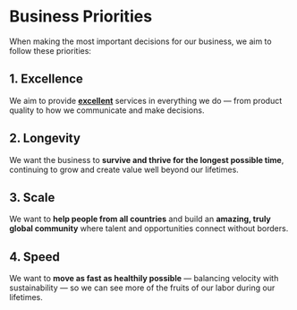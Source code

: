 # Business Priorities

When making the most important decisions for our business, we aim to follow these priorities:

## 1. Excellence

We aim to provide [**excellent**](https://github.com/outtalent-team/culture/blob/main/excellence_aspirations.md) services in everything we do — from product quality to how we communicate and make decisions.

## 2. Longevity

We want the business to **survive and thrive for the longest possible time**, continuing to grow and create value well beyond our lifetimes.

## 3. Scale

We want to **help people from all countries** and build an **amazing, truly global community** where talent and opportunities connect without borders.

## 4. Speed

We want to **move as fast as healthily possible** — balancing velocity with sustainability — so we can see more of the fruits of our labor during our lifetimes.
